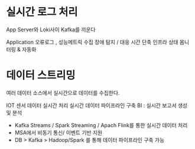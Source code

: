 # 실시간 로그 처리

App Server와  Loki사이 Kafka를 끼운다

Application 오류로그 , 성능메트릭 수집
장애 탐지 / 대응 시간 단축
인프라 상태 몸니터링  & 자동화


# 데이터 스트리밍

여러 데이터 소스에서 실시간으로 데이터를 수집한다.

IOT 센서 데이터 실시간 처리 
실시간 데이터 파이프라인 구축
BI : 실시간 보고서 생성 및 분석

- Kafka Streams / Spark Streaming / Apach Flink를 통한 실시간 데이터 처리
- MSA에서 비동기 통신/ 이벤트 기반 지원 
- DB > Kafka > Hadoop/Spark 를 통해 데이터 파이프라인 구축 가능